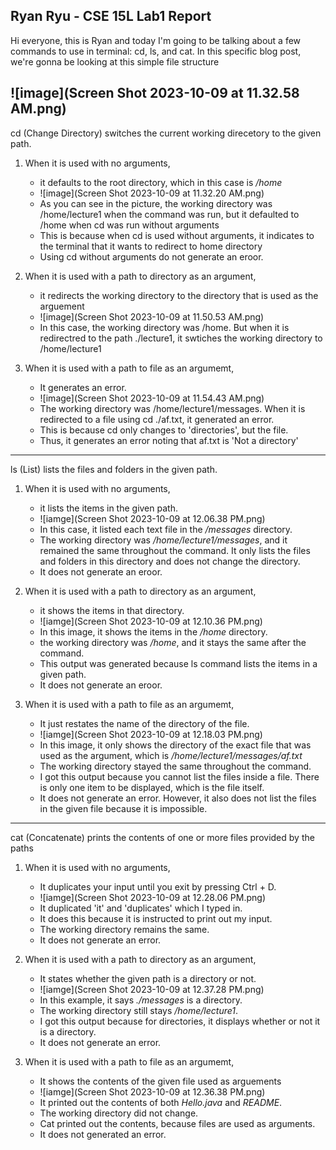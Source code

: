 Ryan Ryu - CSE 15L Lab1 Report
---
Hi everyone, this is Ryan and today I'm going to be talking about a few commands to use in terminal: cd, ls, and cat.
In this specific blog post, we're gonna be looking at this simple file structure

![image](Screen Shot 2023-10-09 at 11.32.58 AM.png)
---
cd (Change Directory) switches the current working direcetory to the given path.
1) When it is used with no arguments,
   - it defaults to the root directory, which in this case is */home*
   - ![image](Screen Shot 2023-10-09 at 11.32.20 AM.png)
   - As you can see in the picture, the working directory was /home/lecture1 when the command was run, but it defaulted to /home when cd was run without arguments
   - This is because when cd is used without arguments, it indicates to the terminal that it wants to redirect to home directory
   - Using cd without arguments do not generate an eroor. 
  
2) When it is used with a path to directory as an argument,
   - it redirects the working directory to the directory that is used as the arguement
   - ![image](Screen Shot 2023-10-09 at 11.50.53 AM.png)
   - In this case, the working directory was /home. But when it is redirectred to the path ./lecture1, it swtiches the working directory to /home/lecture1
  
3) When it is used with a path to file as an argumemt,
   - It generates an error.
   - ![image](Screen Shot 2023-10-09 at 11.54.43 AM.png)
   - The working directory was /home/lecture1/messages. When it is redirected to a file using cd ./af.txt, it generated an error.
   - This is because cd only changes to 'directories', but the file.
   - Thus, it generates an error noting that af.txt is 'Not a directory'
---
ls (List) lists the files and folders in the given path.
1) When it is used with no arguments,
   - it lists the items in the given path.
   - ![iamge](Screen Shot 2023-10-09 at 12.06.38 PM.png)
   - In this case, it listed each text file in the */messages* directory.
   - The working directory was */home/lecture1/messages*, and it remained the same throughout the command. It only lists the files and folders in this directory and does not change the directory.
   - It does not generate an eroor.
   
2) When it is used with a path to directory as an argument,
   - it shows the items in that directory.
   - ![iamge](Screen Shot 2023-10-09 at 12.10.36 PM.png)
   - In this image, it shows the items in the */home* directory.
   - the working directory was */home*, and it stays the same after the command.
   - This output was generated because ls command lists the items in a given path.
   - It does not generate an eroor.
   
3) When it is used with a path to file as an argumemt,
   - It just restates the name of the directory of the file.
   - ![iamge](Screen Shot 2023-10-09 at 12.18.03 PM.png)
   - In this image, it only shows the directory of the exact file that was used as the argument, which is */home/lecture1/messages/af.txt*
   - The working directory stayed the same throughout the command.
   - I got this output because you cannot list the files inside a file. There is only one item to be displayed, which is the file itself.
   - It does not generate an error. However, it also does not list the files in the given file because it is impossible.
---  
cat (Concatenate) prints the contents of one or more files provided by the paths
1) When it is used with no arguments,
   - It duplicates your input until you exit by pressing Ctrl + D.
   - ![iamge](Screen Shot 2023-10-09 at 12.28.06 PM.png)
   - It duplicated 'it' and 'duplicates' which I typed in.
   - It does this because it is instructed to print out my input.
   - The working directory remains the same.
   - It does not generate an error.

2) When it is used with a path to directory as an argument,
   - It states whether the given path is a directory or not. 
   - ![iamge](Screen Shot 2023-10-09 at 12.37.28 PM.png)
   - In this example, it says *./messages* is a directory.
   - The working directory still stays */home/lecture1*.
   - I got this output because for directories, it displays whether or not it is a directory.
   - It does not generate an error.
   
3) When it is used with a path to file as an argumemt,
   - It shows the contents of the given file used as arguements
   - ![iamge](Screen Shot 2023-10-09 at 12.36.38 PM.png)
   - It printed out the contents of both *Hello.java* and *README*.
   - The working directory did not change.
   - Cat printed out the contents, because files are used as arguments.
   - It does not generated an error.
   
